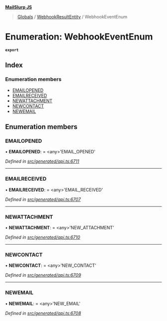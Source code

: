 **[MailSlurp JS](../README.md)**

> [Globals](../README.md) / [WebhookResultEntity](../modules/webhookresultentity.md) / WebhookEventEnum

# Enumeration: WebhookEventEnum

**`export`** 

## Index

### Enumeration members

* [EMAILOPENED](webhookresultentity.webhookeventenum.md#emailopened)
* [EMAILRECEIVED](webhookresultentity.webhookeventenum.md#emailreceived)
* [NEWATTACHMENT](webhookresultentity.webhookeventenum.md#newattachment)
* [NEWCONTACT](webhookresultentity.webhookeventenum.md#newcontact)
* [NEWEMAIL](webhookresultentity.webhookeventenum.md#newemail)

## Enumeration members

### EMAILOPENED

•  **EMAILOPENED**:  = \<any>'EMAIL\_OPENED'

*Defined in [src/generated/api.ts:6711](https://github.com/mailslurp/mailslurp-client/blob/98c6efc/src/generated/api.ts#L6711)*

___

### EMAILRECEIVED

•  **EMAILRECEIVED**:  = \<any>'EMAIL\_RECEIVED'

*Defined in [src/generated/api.ts:6707](https://github.com/mailslurp/mailslurp-client/blob/98c6efc/src/generated/api.ts#L6707)*

___

### NEWATTACHMENT

•  **NEWATTACHMENT**:  = \<any>'NEW\_ATTACHMENT'

*Defined in [src/generated/api.ts:6710](https://github.com/mailslurp/mailslurp-client/blob/98c6efc/src/generated/api.ts#L6710)*

___

### NEWCONTACT

•  **NEWCONTACT**:  = \<any>'NEW\_CONTACT'

*Defined in [src/generated/api.ts:6709](https://github.com/mailslurp/mailslurp-client/blob/98c6efc/src/generated/api.ts#L6709)*

___

### NEWEMAIL

•  **NEWEMAIL**:  = \<any>'NEW\_EMAIL'

*Defined in [src/generated/api.ts:6708](https://github.com/mailslurp/mailslurp-client/blob/98c6efc/src/generated/api.ts#L6708)*
